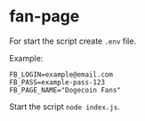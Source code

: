 # fan-page

For start the script create `.env` file.

Example:
```
FB_LOGIN=example@email.com
FB_PASS=example-pass-123
FB_PAGE_NAME="Dogecoin Fans"
```

Start the script `node index.js`.